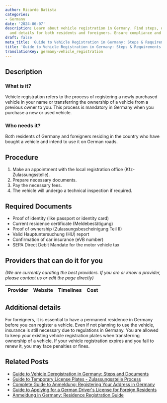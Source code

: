 ```yaml
---
author: Ricardo Batista
categories:
- Germany
date: '2024-06-07'
description: Learn about vehicle registration in Germany. Find steps, documents needed,
  and details for both residents and foreigners. Ensure compliance and avoid penalties.
draft: false
meta_title: 'Guide to Vehicle Registration in Germany: Steps & Requirements'
title: 'Guide to Vehicle Registration in Germany: Steps & Requirements'
translationKey: germany-vehicle_registration
---
```


## Description
### What is it?
Vehicle registration refers to the process of registering a newly purchased vehicle in your name or transferring the ownership of a vehicle from a previous owner to you. This process is mandatory in Germany when you purchase a new or used vehicle.

### Who needs it?
Both residents of Germany and foreigners residing in the country who have bought a vehicle and intend to use it on German roads.

## Procedure
1. Make an appointment with the local registration office (Kfz-Zulassungsstelle).
2. Prepare necessary documents.
3. Pay the necessary fees.
4. The vehicle will undergo a technical inspection if required.

## Required Documents
- Proof of identity (like passport or identity card)
- Current residence certificate (Meldebestätigung)
- Proof of ownership (Zulassungsbescheinigung Teil II)
- Valid Hauptuntersuchung (HU) report
- Confirmation of car insurance (eVB number)
- SEPA Direct Debit Mandate for the motor vehicle tax

## Providers that can do it for you

_(We are currently curating the best providers. If you are or know a provider, please contact us or edit the page directly)_

| Provider        |     Website     |     Timelines    |       Cost      |
| :-------------: | :-------------: |  :-------------: | :-------------: |

## Additional details
For foreigners, it is essential to have a permanent residence in Germany before you can register a vehicle. Even if not planning to use the vehicle, insurance is still necessary due to regulations in Germany. You are allowed to keep your existing vehicle registration plates when transferring ownership of a vehicle. If your vehicle registration expires and you fail to renew it, you may face penalties or fines.


## Related Posts

- [Guide to Vehicle Deregistration in Germany: Steps and Documents](https://tramitit.com/guides/germany/vehicle_deregistration/)
- [Guide to Temporary License Plates - Zulassungsstelle Process](https://tramitit.com/guides/germany/applying_for_temporary_license_plates/)
- [Complete Guide to Anmeldung: Registering Your Address in Germany](https://tramitit.com/guides/germany/change_of_address_registration/)
- [Guide to Applying for a German Driver's License for Foreign Residents](https://tramitit.com/guides/germany/application_for_a_drivers_license/)
- [Anmeldung in Germany: Residence Registration Guide](https://tramitit.com/guides/germany/registration_of_residence/)